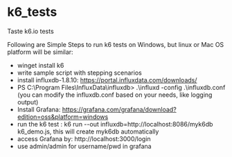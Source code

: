# k6_tests
Taste k6.io tests

Following are Simple Steps to run k6 tests on Windows, but linux or Mac OS platform will be similar:
- winget install k6
- write sample script with stepping scenarios
- install influxdb-1.8.10: https://portal.influxdata.com/downloads/
- PS C:\Program Files\InfluxData\influxdb> .\influxd -config .\influxdb.conf (you can modify the influxdb.conf based on your needs, like logging output)
- Install Grafana: https://grafana.com/grafana/download?edition=oss&platform=windows
- run the k6 test : k6 run --out influxdb=http://localhost:8086/myk6db k6_demo.js, this will create myk6db automatically
- access Grafana by: http://localhost:3000/login
- use admin/admin for username/pwd in grafana 
